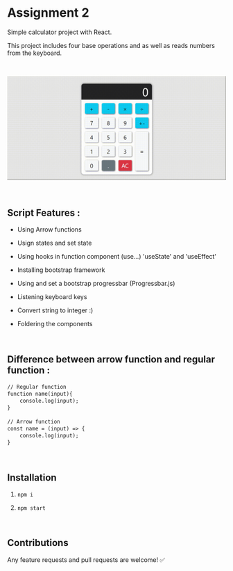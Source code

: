 # Assignment 2

Simple calculator project with React.

This project includes four base operations and as well as reads numbers from the keyboard.

<br>

![Calculator Screenshot](./Screenrecord.gif)

<br>

## Script Features :

- Using Arrow functions

- Usign states and set state

- Using hooks in function component (use...) 'useState' and 'useEffect'

- Installing bootstrap framework

- Using and set a bootstrap progressbar (Progressbar.js)

- Listening keyboard keys

- Convert string to integer :)

- Foldering the components

<br>

## Difference between arrow function and regular function :

```
// Regular function
function name(input){
    console.log(input);
}

// Arrow function
const name = (input) => {
    console.log(input);
}
```

<br>


## Installation

1. `npm i`

2. `npm start`

<br>

## Contributions

Any feature requests and pull requests are welcome!  :white_check_mark: